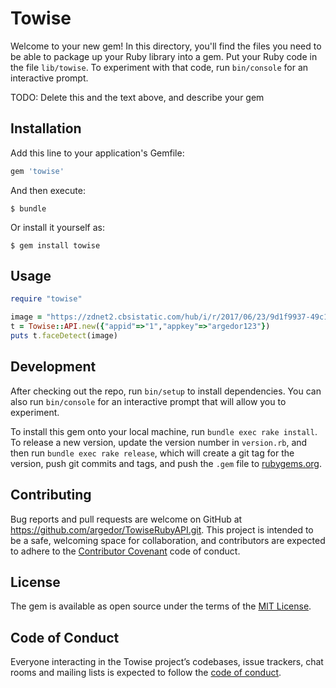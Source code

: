 # Towise

Welcome to your new gem! In this directory, you'll find the files you need to be able to package up your Ruby library into a gem. Put your Ruby code in the file `lib/towise`. To experiment with that code, run `bin/console` for an interactive prompt.

TODO: Delete this and the text above, and describe your gem

## Installation

Add this line to your application's Gemfile:

```ruby
gem 'towise'
```

And then execute:

    $ bundle

Or install it yourself as:

    $ gem install towise

## Usage

```ruby
require "towise"

image = "https://zdnet2.cbsistatic.com/hub/i/r/2017/06/23/9d1f9937-49c1-49fd-9a76-f550441a4e6c/resize/570x428/fcd7e8d8a6542c146955fdf9885a60ac/a9e06206a58832fa03eae3459204a593ffc74444962fc7da20206e17d1bbe5dc-3.jpg"
t = Towise::API.new({"appid"=>"1","appkey"=>"argedor123"})
puts t.faceDetect(image)
```
## Development

After checking out the repo, run `bin/setup` to install dependencies. You can also run `bin/console` for an interactive prompt that will allow you to experiment.

To install this gem onto your local machine, run `bundle exec rake install`. To release a new version, update the version number in `version.rb`, and then run `bundle exec rake release`, which will create a git tag for the version, push git commits and tags, and push the `.gem` file to [rubygems.org](https://rubygems.org).

## Contributing

Bug reports and pull requests are welcome on GitHub at https://github.com/argedor/TowiseRubyAPI.git. This project is intended to be a safe, welcoming space for collaboration, and contributors are expected to adhere to the [Contributor Covenant](https://github.com/argedor/TowiseRubyAPI/graphs/contributors) code of conduct.

## License

The gem is available as open source under the terms of the [MIT License](https://opensource.org/licenses/MIT).

## Code of Conduct

Everyone interacting in the Towise project’s codebases, issue trackers, chat rooms and mailing lists is expected to follow the [code of conduct](https://github.com/argedor/TowiseRubyAPI/blob/master/CODE_OF_CONDUCT.md).
